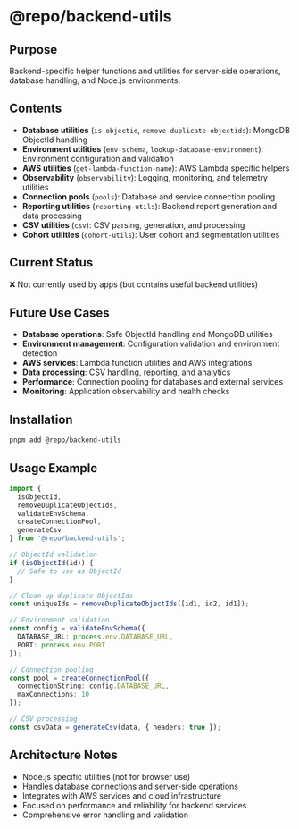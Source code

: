 # @repo/backend-utils

## Purpose
Backend-specific helper functions and utilities for server-side operations, database handling, and Node.js environments.

## Contents
- **Database utilities** (`is-objectid`, `remove-duplicate-objectids`): MongoDB ObjectId handling
- **Environment utilities** (`env-schema`, `lookup-database-environment`): Environment configuration and validation
- **AWS utilities** (`get-lambda-function-name`): AWS Lambda specific helpers
- **Observability** (`observability`): Logging, monitoring, and telemetry utilities
- **Connection pools** (`pools`): Database and service connection pooling
- **Reporting utilities** (`reporting-utils`): Backend report generation and data processing
- **CSV utilities** (`csv`): CSV parsing, generation, and processing
- **Cohort utilities** (`cohort-utils`): User cohort and segmentation utilities

## Current Status
❌ Not currently used by apps (but contains useful backend utilities)

## Future Use Cases
- **Database operations**: Safe ObjectId handling and MongoDB utilities
- **Environment management**: Configuration validation and environment detection
- **AWS services**: Lambda function utilities and AWS integrations
- **Data processing**: CSV handling, reporting, and analytics
- **Performance**: Connection pooling for databases and external services
- **Monitoring**: Application observability and health checks

## Installation
```bash
pnpm add @repo/backend-utils
```

## Usage Example
```typescript
import { 
  isObjectId, 
  removeDuplicateObjectIds,
  validateEnvSchema,
  createConnectionPool,
  generateCsv 
} from '@repo/backend-utils';

// ObjectId validation
if (isObjectId(id)) {
  // Safe to use as ObjectId
}

// Clean up duplicate ObjectIds
const uniqueIds = removeDuplicateObjectIds([id1, id2, id1]);

// Environment validation
const config = validateEnvSchema({
  DATABASE_URL: process.env.DATABASE_URL,
  PORT: process.env.PORT
});

// Connection pooling
const pool = createConnectionPool({
  connectionString: config.DATABASE_URL,
  maxConnections: 10
});

// CSV processing
const csvData = generateCsv(data, { headers: true });
```

## Architecture Notes
- Node.js specific utilities (not for browser use)
- Handles database connections and server-side operations
- Integrates with AWS services and cloud infrastructure
- Focused on performance and reliability for backend services
- Comprehensive error handling and validation